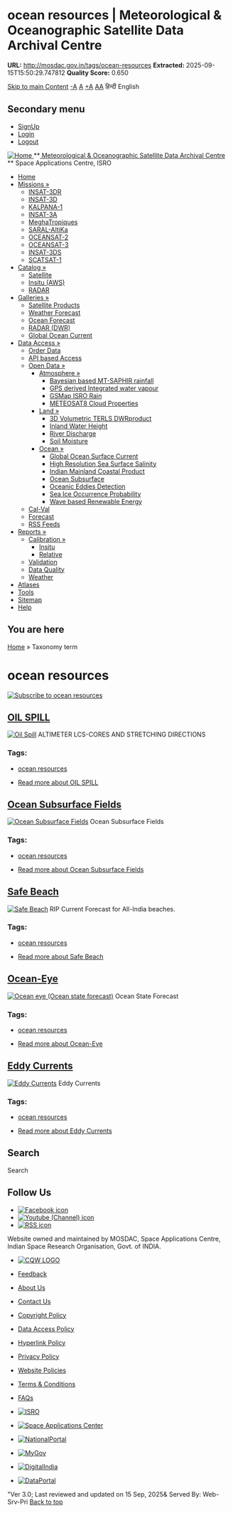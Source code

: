 # ocean resources | Meteorological & Oceanographic Satellite Data Archival Centre

**URL:** http://mosdac.gov.in/tags/ocean-resources
**Extracted:** 2025-09-15T15:50:29.747812
**Quality Score:** 0.650

[Skip to main Content](https://mosdac.gov.in/tags/ocean-resources#main-content "Skip to main Content")
[-A](javascript:;) [A](javascript:;) [+A](javascript:;)
[A](javascript:drupalHighContrast.enableStyles\(\))[A](javascript:drupalHighContrast.disableStyles\(\))
हिन्दी English
## Secondary menu
  * [SignUp](https://mosdac.gov.in/internal/registration)
  * [Login](https://mosdac.gov.in/internal/uops)
  * [Logout](https://mosdac.gov.in/internal/logout)

[ ![Home](https://mosdac.gov.in/sites/default/files/mosdac_small.png) ](https://mosdac.gov.in/ "Home")
**[ Meteorological & Oceanographic Satellite Data Archival Centre](https://mosdac.gov.in/ "Home") **
Space Applications Centre, ISRO 
  * [Home](https://mosdac.gov.in/)
  * [Missions »](https://mosdac.gov.in/tags/ocean-resources)
    * [INSAT-3DR](https://mosdac.gov.in/insat-3dr)
    * [INSAT-3D](https://mosdac.gov.in/insat-3d)
    * [KALPANA-1](https://mosdac.gov.in/kalpana-1)
    * [INSAT-3A](https://mosdac.gov.in/insat-3a)
    * [MeghaTropiques](https://mosdac.gov.in/megha-tropiques)
    * [SARAL-AltiKa](https://mosdac.gov.in/saral-altika)
    * [OCEANSAT-2](https://mosdac.gov.in/oceansat-2)
    * [OCEANSAT-3](https://mosdac.gov.in/oceansat-3)
    * [INSAT-3DS](https://mosdac.gov.in/insat-3ds)
    * [SCATSAT-1](https://mosdac.gov.in/scatsat-1)
  * [Catalog »](https://mosdac.gov.in/tags/ocean-resources)
    * [Satellite](https://mosdac.gov.in/internal/catalog-satellite)
    * [Insitu (AWS)](https://mosdac.gov.in/internal/catalog-insitu)
    * [RADAR](https://mosdac.gov.in/internal/catalog-radar)
  * [Galleries »](https://mosdac.gov.in/tags/ocean-resources)
    * [Satellite Products](https://mosdac.gov.in/internal/gallery)
    * [Weather Forecast](https://mosdac.gov.in/internal/gallery/weather)
    * [Ocean Forecast](https://mosdac.gov.in/internal/gallery/ocean)
    * [RADAR (DWR)](https://mosdac.gov.in/internal/gallery/dwr)
    * [Global Ocean Current](https://mosdac.gov.in/internal/gallery/current)
  * [Data Access »](https://mosdac.gov.in/tags/ocean-resources)
    * [Order Data](https://mosdac.gov.in/internal/uops)
    * [API based Access](https://mosdac.gov.in/downloadapi-manual)
    * [Open Data »](https://mosdac.gov.in/tags/ocean-resources)
      * [Atmosphere »](https://mosdac.gov.in/tags/ocean-resources)
        * [Bayesian based MT-SAPHIR rainfall](https://mosdac.gov.in/bayesian-based-mt-saphir-rainfall)
        * [GPS derived Integrated water vapour](https://mosdac.gov.in/gps-derived-integrated-water-vapour)
        * [GSMap ISRO Rain](https://mosdac.gov.in/gsmap-isro-rain)
        * [METEOSAT8 Cloud Properties](https://mosdac.gov.in/meteosat8-cloud-properties)
      * [Land »](https://mosdac.gov.in/tags/ocean-resources)
        * [3D Volumetric TERLS DWRproduct](https://mosdac.gov.in/3d-volumetric-terls-dwrproduct)
        * [Inland Water Height](https://mosdac.gov.in/inland-water-height)
        * [River Discharge](https://mosdac.gov.in/river-discharge)
        * [Soil Moisture](https://mosdac.gov.in/soil-moisture-0)
      * [Ocean »](https://mosdac.gov.in/tags/ocean-resources)
        * [Global Ocean Surface Current](https://mosdac.gov.in/global-ocean-surface-current)
        * [High Resolution Sea Surface Salinity](https://mosdac.gov.in/high-resolution-sea-surface-salinity)
        * [Indian Mainland Coastal Product](https://mosdac.gov.in/indian-mainland-coastal-product)
        * [Ocean Subsurface](https://mosdac.gov.in/ocean-subsurface)
        * [Oceanic Eddies Detection](https://mosdac.gov.in/oceanic-eddies-detection)
        * [Sea Ice Occurrence Probability](https://mosdac.gov.in/sea-ice-occurrence-probability)
        * [Wave based Renewable Energy](https://mosdac.gov.in/wave-based-renewable-energy)
    * [Cal-Val](https://mosdac.gov.in/internal/calval-data)
    * [Forecast](https://mosdac.gov.in/internal/forecast-menu)
    * [RSS Feeds](https://mosdac.gov.in/rss-feed "ISROCast")
  * [Reports »](https://mosdac.gov.in/tags/ocean-resources)
    * [Calibration »](https://mosdac.gov.in/tags/ocean-resources)
      * [Insitu](https://mosdac.gov.in/insitu)
      * [Relative](https://mosdac.gov.in/calibration-reports)
    * [Validation](https://mosdac.gov.in/validation-reports)
    * [Data Quality](https://mosdac.gov.in/data-quality)
    * [Weather](https://mosdac.gov.in/weather-reports)
  * [Atlases](https://mosdac.gov.in/atlases)
  * [Tools](https://mosdac.gov.in/tools)
  * [Sitemap](https://mosdac.gov.in/sitemap)
  * [Help](https://mosdac.gov.in/help)


## You are here
[Home](https://mosdac.gov.in/) » Taxonomy term
# ocean resources
[![Subscribe to ocean resources](https://mosdac.gov.in/misc/feed.png)](https://mosdac.gov.in/taxonomy/term/30/all/feed "Subscribe to ocean resources")
##  [OIL SPILL](https://mosdac.gov.in/oil-spill)
[![Oil Spill](https://mosdac.gov.in/sites/default/files/styles/medium/public/field/image/oil_image.png?itok=kiLKowCl)](https://mosdac.gov.in/oil-spill)
ALTIMETER LCS-CORES AND STRETCHING DIRECTIONS
### Tags: 
  * [ocean resources](https://mosdac.gov.in/tags/ocean-resources)


  * [Read more about OIL SPILL](https://mosdac.gov.in/oil-spill "OIL SPILL")


##  [Ocean Subsurface Fields](https://mosdac.gov.in/ocean-subsurface-fields)
[![Ocean Subsurface Fields](https://mosdac.gov.in/sites/default/files/styles/medium/public/field/image/ocean_subsurface_0.jpg?itok=zQxflgtQ)](https://mosdac.gov.in/ocean-subsurface-fields)
Ocean Subsurface Fields
### Tags: 
  * [ocean resources](https://mosdac.gov.in/tags/ocean-resources)


  * [Read more about Ocean Subsurface Fields](https://mosdac.gov.in/ocean-subsurface-fields "Ocean Subsurface Fields")


##  [Safe Beach](https://mosdac.gov.in/safe-beach)
[![Safe Beach](https://mosdac.gov.in/sites/default/files/styles/medium/public/field/image/rip_current_forecast.jpg?itok=_YvbAUYf)](https://mosdac.gov.in/safe-beach)
RIP Current Forecast for All-India beaches.
### Tags: 
  * [ocean resources](https://mosdac.gov.in/tags/ocean-resources)


  * [Read more about Safe Beach](https://mosdac.gov.in/safe-beach "Safe Beach")


##  [Ocean-Eye](https://mosdac.gov.in/ocean-eye)
[![Ocean eye \(Ocean state forecast\)](https://mosdac.gov.in/sites/default/files/styles/medium/public/field/image/ocean-eye.jpg?itok=9riJCif8)](https://mosdac.gov.in/ocean-eye)
Ocean State Forecast
### Tags: 
  * [ocean resources](https://mosdac.gov.in/tags/ocean-resources)


  * [Read more about Ocean-Eye](https://mosdac.gov.in/ocean-eye "Ocean-Eye")


##  [Eddy Currents](https://mosdac.gov.in/eddy-currents)
[![Eddy Currents](https://mosdac.gov.in/sites/default/files/styles/medium/public/field/image/eddy_0.png?itok=Q4SD6lvs)](https://mosdac.gov.in/eddy-currents)
Eddy Currents
### Tags: 
  * [ocean resources](https://mosdac.gov.in/tags/ocean-resources)


  * [Read more about Eddy Currents](https://mosdac.gov.in/eddy-currents "Eddy Currents")


## Search
Search 
## Follow Us
  * [![Facebook icon](https://mosdac.gov.in/sites/all/modules/social_media_links/libraries/elegantthemes/PNG/facebook.png)](https://www.facebook.com/mosdac.sac.isro "Facebook")
  * [![Youtube \(Channel\) icon](https://mosdac.gov.in/sites/all/modules/social_media_links/libraries/elegantthemes/PNG/youtube.png)](http://www.youtube.com/channel/UCDVkai9WIgY2ZgrlF_08Yeg "Youtube \(Channel\)")
  * [![RSS icon](https://mosdac.gov.in/sites/all/modules/social_media_links/libraries/elegantthemes/PNG/rss.png)](https://mosdac.gov.in/rss.xml "RSS")


Website owned and maintained by MOSDAC, Space Applications Centre, Indian Space Research Organisation, Govt. of INDIA.
  * [![CQW LOGO](https://mosdac.gov.in/docs/cqw_logo.gif)](https://mosdac.gov.in/docs/STQC.pdf "Quality Certificate")


  * [Feedback](https://mosdac.gov.in/mosdac-feedback)
  * [About Us](https://mosdac.gov.in/about-us)
  * [Contact Us](https://mosdac.gov.in/contact-us)
  * [Copyright Policy](https://mosdac.gov.in/copyright-policy)
  * [Data Access Policy](https://mosdac.gov.in/data-access-policy)
  * [Hyperlink Policy](https://mosdac.gov.in/hyperlink-policy)
  * [Privacy Policy](https://mosdac.gov.in/privacy-policy)
  * [Website Policies](https://mosdac.gov.in/website-policies)
  * [Terms & Conditions](https://mosdac.gov.in/terms-conditions)
  * [FAQs](https://mosdac.gov.in/faq-page)


  * [![ISRO](https://mosdac.gov.in/sites/default/files/styles/thumbnail/public/logo-transparent.png?itok=IUS20l-w)](http://www.isro.gov.in)
  * [![Space Applications Center](https://mosdac.gov.in/sites/default/files/styles/thumbnail/public/saclogo.png?itok=_Jv4AuIn)](http://www.sac.gov.in)
  * [![NationalPortal](https://mosdac.gov.in/sites/default/files/styles/thumbnail/public/india-gov_0.png?itok=yssAPH3m)](http://www.india.gov.in)
  * [![MyGov](https://mosdac.gov.in/sites/default/files/styles/thumbnail/public/mygov_0.png?itok=Po-dzdT3)](http://mygov.in/)
  * [![DigitalIndia](https://mosdac.gov.in/sites/default/files/styles/thumbnail/public/digital-india_0.png?itok=ntlP7atE)](http://www.digitalindia.gov.in/)
  * [![DataPortal](https://mosdac.gov.in/sites/default/files/styles/thumbnail/public/data-gov.png?itok=qYA78FgB)](http://data.gov.in)


"Ver 3.0; Last reviewed and updated on 15 Sep, 2025& Served By: Web-Srv-Pri
[](https://mosdac.gov.in/tags/ocean-resources "Previous")[](https://mosdac.gov.in/tags/ocean-resources "Next")
[](https://mosdac.gov.in/tags/ocean-resources)
[](https://mosdac.gov.in/tags/ocean-resources "Previous")[](https://mosdac.gov.in/tags/ocean-resources "Next")
[](https://mosdac.gov.in/tags/ocean-resources "Close")[](https://mosdac.gov.in/tags/ocean-resources)[](https://mosdac.gov.in/tags/ocean-resources)[](https://mosdac.gov.in/tags/ocean-resources "Pause Slideshow")[](https://mosdac.gov.in/tags/ocean-resources "Play Slideshow")
[Back to top](https://mosdac.gov.in/tags/ocean-resources#top)
